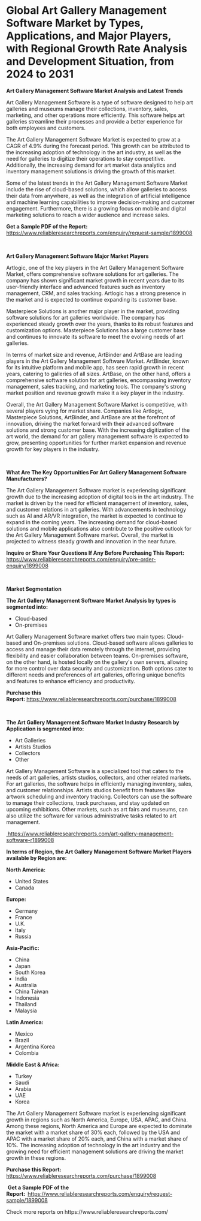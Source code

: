 <p><h1>Global Art Gallery Management Software Market by Types, Applications, and Major Players, with Regional Growth Rate Analysis and Development Situation, from 2024 to 2031</h1></p><p><strong>Art Gallery Management Software Market Analysis and Latest Trends</strong></p>
<p><p>Art Gallery Management Software is a type of software designed to help art galleries and museums manage their collections, inventory, sales, marketing, and other operations more efficiently. This software helps art galleries streamline their processes and provide a better experience for both employees and customers.</p><p>The Art Gallery Management Software Market is expected to grow at a CAGR of 4.9% during the forecast period. This growth can be attributed to the increasing adoption of technology in the art industry, as well as the need for galleries to digitize their operations to stay competitive. Additionally, the increasing demand for art market data analytics and inventory management solutions is driving the growth of this market.</p><p>Some of the latest trends in the Art Gallery Management Software Market include the rise of cloud-based solutions, which allow galleries to access their data from anywhere, as well as the integration of artificial intelligence and machine learning capabilities to improve decision-making and customer engagement. Furthermore, there is a growing focus on mobile and digital marketing solutions to reach a wider audience and increase sales.</p></p>
<p><strong>Get a Sample PDF of the Report:&nbsp;</strong> <a href="https://www.reliableresearchreports.com/enquiry/request-sample/1899008">https://www.reliableresearchreports.com/enquiry/request-sample/1899008</a></p>
<p>&nbsp;</p>
<p><strong>Art Gallery Management Software Major Market Players</strong></p>
<p><p>Artlogic, one of the key players in the Art Gallery Management Software Market, offers comprehensive software solutions for art galleries. The company has shown significant market growth in recent years due to its user-friendly interface and advanced features such as inventory management, CRM, and sales tracking. Artlogic has a strong presence in the market and is expected to continue expanding its customer base.</p><p>Masterpiece Solutions is another major player in the market, providing software solutions for art galleries worldwide. The company has experienced steady growth over the years, thanks to its robust features and customization options. Masterpiece Solutions has a large customer base and continues to innovate its software to meet the evolving needs of art galleries.</p><p>In terms of market size and revenue, ArtBinder and ArtBase are leading players in the Art Gallery Management Software Market. ArtBinder, known for its intuitive platform and mobile app, has seen rapid growth in recent years, catering to galleries of all sizes. ArtBase, on the other hand, offers a comprehensive software solution for art galleries, encompassing inventory management, sales tracking, and marketing tools. The company's strong market position and revenue growth make it a key player in the industry.</p><p>Overall, the Art Gallery Management Software Market is competitive, with several players vying for market share. Companies like Artlogic, Masterpiece Solutions, ArtBinder, and ArtBase are at the forefront of innovation, driving the market forward with their advanced software solutions and strong customer base. With the increasing digitization of the art world, the demand for art gallery management software is expected to grow, presenting opportunities for further market expansion and revenue growth for key players in the industry.</p></p>
<p>&nbsp;</p>
<p><strong>What Are The Key Opportunities For Art Gallery Management Software Manufacturers?</strong></p>
<p><p>The Art Gallery Management Software market is experiencing significant growth due to the increasing adoption of digital tools in the art industry. The market is driven by the need for efficient management of inventory, sales, and customer relations in art galleries. With advancements in technology such as AI and AR/VR integration, the market is expected to continue to expand in the coming years. The increasing demand for cloud-based solutions and mobile applications also contribute to the positive outlook for the Art Gallery Management Software market. Overall, the market is projected to witness steady growth and innovation in the near future.</p></p>
<p><strong>Inquire or Share Your Questions If Any Before Purchasing This Report:</strong> <a href="https://www.reliableresearchreports.com/enquiry/pre-order-enquiry/1899008">https://www.reliableresearchreports.com/enquiry/pre-order-enquiry/1899008</a></p>
<p>&nbsp;</p>
<p><strong>Market Segmentation</strong></p>
<p><strong>The Art Gallery Management Software Market Analysis by types is segmented into:</strong></p>
<p><ul><li>Cloud-based</li><li>On-premises</li></ul></p>
<p><p>Art Gallery Management Software market offers two main types: Cloud-based and On-premises solutions. Cloud-based software allows galleries to access and manage their data remotely through the internet, providing flexibility and easier collaboration between teams. On-premises software, on the other hand, is hosted locally on the gallery's own servers, allowing for more control over data security and customization. Both options cater to different needs and preferences of art galleries, offering unique benefits and features to enhance efficiency and productivity.</p></p>
<p><strong>Purchase this Report:&nbsp;</strong><a href="https://www.reliableresearchreports.com/purchase/1899008">https://www.reliableresearchreports.com/purchase/1899008</a></p>
<p>&nbsp;</p>
<p><strong>The Art Gallery Management Software Market Industry Research by Application is segmented into:</strong></p>
<p><ul><li>Art Galleries</li><li>Artists Studios</li><li>Collectors</li><li>Other</li></ul></p>
<p><p>Art Gallery Management Software is a specialized tool that caters to the needs of art galleries, artists studios, collectors, and other related markets. For art galleries, the software helps in efficiently managing inventory, sales, and customer relationships. Artists studios benefit from features like artwork scheduling and inventory tracking. Collectors can use the software to manage their collections, track purchases, and stay updated on upcoming exhibitions. Other markets, such as art fairs and museums, can also utilize the software for various administrative tasks related to art management.</p></p>
<p><a href="https://www.reliableresearchreports.com/art-gallery-management-software-r1899008">&nbsp;https://www.reliableresearchreports.com/art-gallery-management-software-r1899008</a></p>
<p><strong>In terms of Region, the Art Gallery Management Software Market Players available by Region are:</strong></p>
<p>
    <p> <strong> North America: </strong>
        <ul>
            <li>United States</li>
            <li>Canada</li>
        </ul>
        </p> 
    <p> <strong> Europe: </strong>
        <ul>
            <li>Germany</li>
            <li>France</li>
            <li>U.K.</li>
            <li>Italy</li>
            <li>Russia</li>
        </ul>
        </p> 
    <p> <strong> Asia-Pacific: </strong>
        <ul>
            <li>China</li>
            <li>Japan</li>
            <li>South Korea</li>
            <li>India</li>
            <li>Australia</li>
            <li>China Taiwan</li>
            <li>Indonesia</li>
            <li>Thailand</li>
            <li>Malaysia</li>
        </ul>
        </p> 
    <p> <strong> Latin America: </strong>
        <ul>
            <li>Mexico</li>
            <li>Brazil</li>
            <li>Argentina Korea</li>
            <li>Colombia</li>
        </ul>
        </p> 
    <p> <strong> Middle East & Africa: </strong>
        <ul>
            <li>Turkey</li>
            <li>Saudi</li>
            <li>Arabia</li>
            <li>UAE</li>
            <li>Korea</li>
        </ul>
    </p>
    </p>
<p><p>The Art Gallery Management Software market is experiencing significant growth in regions such as North America, Europe, USA, APAC, and China. Among these regions, North America and Europe are expected to dominate the market with a market share of 30% each, followed by the USA and APAC with a market share of 20% each, and China with a market share of 10%. The increasing adoption of technology in the art industry and the growing need for efficient management solutions are driving the market growth in these regions.</p></p>
<p><strong>Purchase this Report: </strong><a href="https://www.reliableresearchreports.com/purchase/1899008">https://www.reliableresearchreports.com/purchase/1899008</a></p>
<p>&nbsp;<strong>Get a Sample PDF of the Report:&nbsp;&nbsp;</strong><a href="https://www.reliableresearchreports.com/enquiry/request-sample/1899008">https://www.reliableresearchreports.com/enquiry/request-sample/1899008</a></p>
<p><strong></strong></p>
<p>Check more reports on https://www.reliableresearchreports.com/</p>